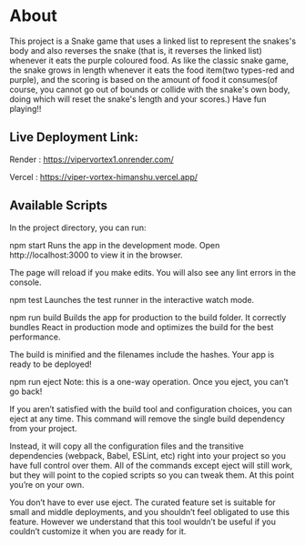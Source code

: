 # About 
This project is a Snake game that uses a linked list to represent the snakes's body and also reverses the snake (that is, it reverses the linked list) whenever it eats the purple coloured food. As like the classic snake game, the snake grows in length whenever it eats the food item(two types-red and purple), and the scoring is based on the amount of food it consumes(of course, you cannot go out of bounds or collide with the snake's own body, doing which will reset the snake's length and your scores.) Have fun playing!!

## Live Deployment Link:
Render : https://vipervortex1.onrender.com/

Vercel : https://viper-vortex-himanshu.vercel.app/


## Available Scripts
In the project directory, you can run:

npm start
Runs the app in the development mode.
Open http://localhost:3000 to view it in the browser.

The page will reload if you make edits.
You will also see any lint errors in the console.

npm test
Launches the test runner in the interactive watch mode.

npm run build
Builds the app for production to the build folder.
It correctly bundles React in production mode and optimizes the build for the best performance.

The build is minified and the filenames include the hashes.
Your app is ready to be deployed!

npm run eject
Note: this is a one-way operation. Once you eject, you can’t go back!

If you aren’t satisfied with the build tool and configuration choices, you can eject at any time. This command will remove the single build dependency from your project.

Instead, it will copy all the configuration files and the transitive dependencies (webpack, Babel, ESLint, etc) right into your project so you have full control over them. All of the commands except eject will still work, but they will point to the copied scripts so you can tweak them. At this point you’re on your own.

You don’t have to ever use eject. The curated feature set is suitable for small and middle deployments, and you shouldn’t feel obligated to use this feature. However we understand that this tool wouldn’t be useful if you couldn’t customize it when you are ready for it.
